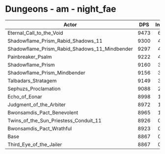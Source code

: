 # Dungeons - am - night_fae
| Actor | DPS | Increase |
|---|:---:|:---:|
|Eternal_Call_to_the_Void|9473|6.83%|
|Shadowflame_Prism_Rabid_Shadows_11|9300|4.88%|
|Shadowflame_Prism_Rabid_Shadows_11_Mindbender|9297|4.85%|
|Painbreaker_Psalm|9222|4.00%|
|Shadowflame_Prism|9160|3.30%|
|Shadowflame_Prism_Mindbender|9156|3.26%|
|Talbadars_Stratagem|9149|3.18%|
|Sephuzs_Proclamation|9088|2.49%|
|Echo_of_Eonar|8998|1.48%|
|Judgment_of_the_Arbiter|8972|1.18%|
|Bwonsamdis_Pact_Benevolent|8965|1.11%|
|Twins_of_the_Sun_Priestess_Conduit_11|8926|0.67%|
|Bwonsamdis_Pact_Wrathful|8923|0.63%|
|Base|8867|0.00%|
|Third_Eye_of_the_Jailer|8867|0.00%|
